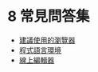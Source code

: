 # 8 常見問答集

- [建議使用的瀏覽器](chapter08/Browser.md)
- [程式語言環境](chapter08/ProgrammingLanguageEnvironment.md)
- [線上編輯器](chapter08/OnlineEditor.md)
